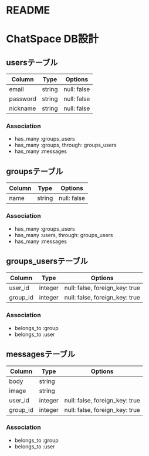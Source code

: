 # README

# ChatSpace DB設計

## usersテーブル
|Column|Type|Options|
|------|----|-------|
|email|string|null: false|
|password|string|null: false|
|nickname|string|null: false|
### Association
- has_many :groups_users
- has_many :groups, through: groups_users
- has_many :messages

## groupsテーブル
|Column|Type|Options|
|------|----|-------|
|name|string|null: false|
### Association
- has_many :groups_users
- has_many :users, through: groups_users
- has_many :messages

## groups_usersテーブル
|Column|Type|Options|
|------|----|-------|
|user_id|integer|null: false, foreign_key: true|
|group_id|integer|null: false, foreign_key: true|
### Association
- belongs_to :group
- belongs_to :user

## messagesテーブル
|Column|Type|Options|
|------|----|-------|
|body|string||
|image|string||
|user_id|integer|null: false, foreign_key: true|
|group_id|integer|null: false, foreign_key: true|
### Association
- belongs_to :group
- belongs_to :user
